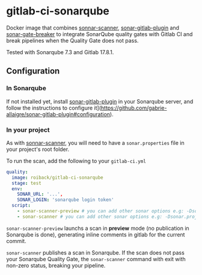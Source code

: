 # gitlab-ci-sonarqube

Docker image that combines [sonnar-scanner](https://docs.sonarqube.org/display/SCAN/Analyzing+with+SonarQube+Scanner), [sonar-gitlab-plugin](https://github.com/gabrie-allaigre/sonar-gitlab-plugin) and [sonar-gate-breaker](https://github.com/gabrie-allaigre/sonar-gate-breaker) to integrate SonarQube quality gates with Gitlab CI and break pipelines when the Quality Gate does not pass.

Tested with Sonarqube 7.3 and Gitlab 17.8.1.

## Configuration

### In Sonarqube

If not installed yet, install [sonar-gitlab-plugin](https://github.com/gabrie-allaigre/sonar-gitlab-plugin) in your Sonarqube server, and follow the instructions to configure it](https://github.com/gabrie-allaigre/sonar-gitlab-plugin#configuration).

### In your project

As with [sonnar-scanner](https://docs.sonarqube.org/display/SCAN/Analyzing+with+SonarQube+Scanner), you will need to have a `sonar.properties` file in your project's root folder.

To run the scan, add the following to your `gitlab-ci.yml`

```yml
quality:
  image: roiback/gitlab-ci-sonarqube
  stage: test
  env:
    SONAR_URL: '...',
    SONAR_LOGIN: 'sonarqube login token'
  script:
    - sonar-scanner-preview # you can add other sonar options e.g: -Dsonar.projectVersion=${CI_COMMIT_SHA}
    - sonar-scanner # you can add other sonar options e.g: -Dsonar.projectVersion=${CI_COMMIT_SHA}
```

`sonar-scanner-preview` launchs a scan in **preview** mode (no publication in Sonarqube is done), generating inline comments in gitlab for the current commit.

`sonar-scanner` publishes a scan in Sonarqube. If the scan does not pass your Sonarqube Quality Gate, the `sonar-scanner` command with exit with non-zero status, breaking your pipeline.
